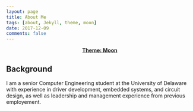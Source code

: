 ```yaml
---
layout: page
title: About Me
tags: [about, Jekyll, theme, moon]
date: 2017-12-09
comments: false
---
```

    
<center><a href="http://taylantatli.github.io/Moon"><b>Theme: Moon</b></a></center>

## Background
I am a senior Computer Engineering student at the University of Delaware with experience in driver development, embedded systems, and circuit design, as well as leadership and management experience from previous employement.
